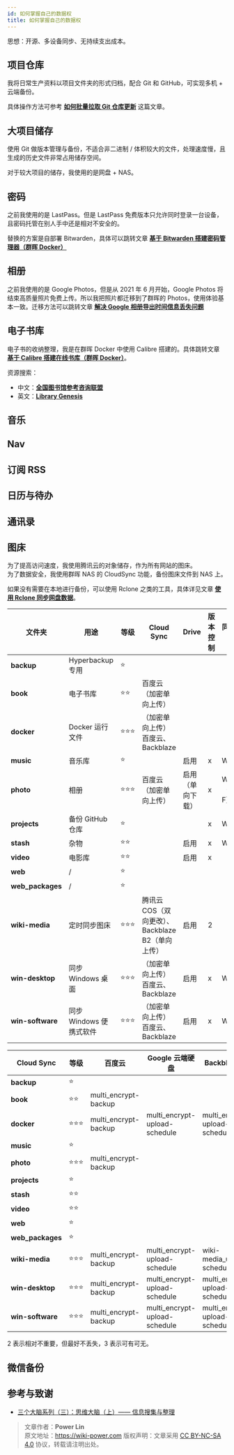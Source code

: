 ```yaml
---
id: 如何掌握自己的数据权
title: 如何掌握自己的数据权
---
```


思想：开源、多设备同步、无持续支出成本。

## 项目仓库

我将日常生产资料以项目文件夹的形式归档，配合 Git 和 GitHub，可实现多机 + 云端备份。

具体操作方法可参考 [**如何批量拉取 Git 仓库更新**](https://wiki-power.com/%E5%A6%82%E4%BD%95%E6%89%B9%E9%87%8F%E6%8B%89%E5%8F%96Git%E4%BB%93%E5%BA%93%E6%9B%B4%E6%96%B0) 这篇文章。

## 大项目储存

使用 Git 做版本管理与备份，不适合非二进制 / 体积较大的文件，处理速度慢，且生成的历史文件非常占用储存空间。

对于较大项目的储存，我使用的是网盘 + NAS。

## 密码

之前我使用的是 LastPass。但是 LastPass 免费版本只允许同时登录一台设备，且密码托管在别人手中还是相对不安全的。

替换的方案是自部署 Bitwarden，具体可以跳转文章 [**基于 Bitwarden 搭建密码管理器（群晖 Docker）**](https://wiki-power.com/%E5%9F%BA%E4%BA%8EBitwarden%E6%90%AD%E5%BB%BA%E5%AF%86%E7%A0%81%E7%AE%A1%E7%90%86%E5%99%A8%EF%BC%88%E7%BE%A4%E6%99%96Docker%EF%BC%89)

## 相册

之前我使用的是 Google Photos，但是从 2021 年 6 月开始，Google Photos 将结束高质量照片免费上传。所以我把照片都迁移到了群晖的 Photos，使用体验基本一致。迁移方法可以跳转文章 [**解决 Google 相册导出时间信息丢失问题**](https://wiki-power.com/%E8%A7%A3%E5%86%B3Google%E7%9B%B8%E5%86%8C%E5%AF%BC%E5%87%BA%E6%97%B6%E9%97%B4%E4%BF%A1%E6%81%AF%E4%B8%A2%E5%A4%B1%E9%97%AE%E9%A2%98)

## 电子书库

电子书的收纳整理，我是在群晖 Docker 中使用 Calibre 搭建的。具体跳转文章 [**基于 Calibre 搭建在线书库（群晖 Docker）**](https://wiki-power.com/%E5%9F%BA%E4%BA%8ECalibre%E6%90%AD%E5%BB%BA%E5%9C%A8%E7%BA%BF%E4%B9%A6%E5%BA%93%EF%BC%88%E7%BE%A4%E6%99%96Docker%EF%BC%89)。

资源搜索：

- 中文：[**全国图书馆参考咨询联盟**](http://www.ucdrs.superlib.net/)
- 英文：[**Library Genesis**](http://libgen.rs/)

## 音乐

## Nav

## 订阅 RSS

## 日历与待办

## 通讯录

## 图床

为了提高访问速度，我使用腾讯云的对象储存，作为所有网站的图床。  
为了数据安全，我使用群晖 NAS 的 CloudSync 功能，备份图床文件到 NAS 上。

如果没有需要在本地进行备份，可以使用 Rclone 之类的工具，具体详见文章 [**使用 Rclone 同步网盘数据**](https://wiki-power.com/%E4%BD%BF%E7%94%A8Rclone%E5%90%8C%E6%AD%A5%E7%BD%91%E7%9B%98%E6%95%B0%E6%8D%AE)。

| 文件夹           | 用途                    | 等级   | Cloud Sync                                       | Drive            | 版本控制 | 同步设备    | 完全同步 | 其他           |
| ---------------- | ----------------------- | ------ | ------------------------------------------------ | ---------------- | -------- | ----------- | -------- | -------------- |
| **backup**       | Hyperbackup 专用        | ⭐     |                                                  |                  |          |             |          |                |
| **book**         | 电子书库                | ⭐⭐   | 百度云（加密单向上传）                           |                  |          |             |          |                |
| **docker**       | Docker 运行文件         | ⭐⭐⭐ | （加密单向上传）百度云、Backblaze                |                  |          |             |          |                |
| **music**        | 音乐库                  | ⭐     |                                                  | 启用             | x        | Win         | 否       |                |
| **photo**        | 相册                    | ⭐⭐⭐ | 百度云（加密单向上传）                           | 启用（单向下载） | x        | Win（PC-F） | 是       |                |
| **projects**     | 备份 GitHub 仓库        | ⭐     |                                                  |                  | x        | Win         |          |                |
| **stash**        | 杂物                    | ⭐⭐   |                                                  | 启用             | x        | Win         | 否       |                |
| **video**        | 电影库                  | ⭐⭐   |                                                  | 启用             | x        |             |          |                |
| **web**          | /                       | ⭐     |                                                  |                  |          |             |          |                |
| **web_packages** | /                       | ⭐     |                                                  |                  |          |             |          |                |
| **wiki-media**   | 定时同步图床            | ⭐⭐⭐ | 腾讯云 COS（双向更改）、Backblaze B2（单向上传） | 启用             | 2        |             |          | 同步腾讯云 COS |
| **win-desktop**  | 同步 Windows 桌面       | ⭐⭐⭐ | （加密单向上传）百度云、Backblaze                | 启用             | x        | Win         | 是       |                |
| **win-software** | 同步 Windows 便携式软件 | ⭐⭐⭐ | （加密单向上传）百度云、Backblaze                | 启用             | x        | Win         | 是       |                |

| Cloud Sync       | 等级   | 百度云               | Google 云端硬盘               | Backblaze B2                  |
| ---------------- | ------ | -------------------- | ----------------------------- | ----------------------------- |
| **backup**       | ⭐     |                      |                               |                               |
| **book**         | ⭐⭐   | multi_encrypt-backup |                               |                               |
| **docker**       | ⭐⭐⭐ | multi_encrypt-backup | multi_encrypt-upload-schedule | multi_encrypt-upload-schedule |
| **music**        | ⭐     |                      |                               |                               |
| **photo**        | ⭐⭐⭐ | multi_encrypt-backup |                               |                               |
| **projects**     | ⭐     |                      |                               |                               |
| **stash**        | ⭐⭐   |                      |                               |                               |
| **video**        | ⭐⭐   |                      |                               |                               |
| **web**          | ⭐     |                      |                               |                               |
| **web_packages** | ⭐     |                      |                               |                               |
| **wiki-media**   | ⭐⭐⭐ | multi_encrypt-backup | multi_encrypt-upload-schedule | wiki-media_upload-schedule    |
| **win-desktop**  | ⭐⭐⭐ | multi_encrypt-backup | multi_encrypt-upload-schedule | multi_encrypt-upload-schedule |
| **win-software** | ⭐⭐⭐ | multi_encrypt-backup | multi_encrypt-upload-schedule | multi_encrypt-upload-schedule |

2 表示相对不重要，但最好不丢失，3 表示可有可无。

## 微信备份

## 参考与致谢

- [三个大脑系列（三）：思维大脑（上）—— 信息搜集与整理](https://sspai.com/post/66527)

> 文章作者：**Power Lin**  
> 原文地址：<https://wiki-power.com>
> 版权声明：文章采用 [CC BY-NC-SA 4.0](https://creativecommons.org/licenses/by/4.0/deed.zh) 协议，转载请注明出处。
